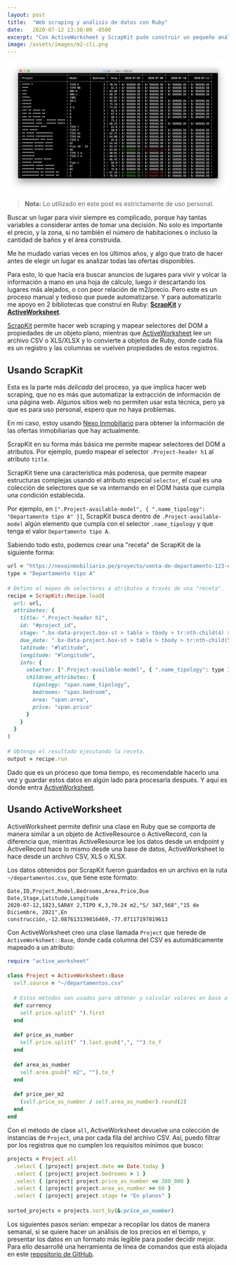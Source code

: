 ```yaml
---
layout: post
title:  "Web scraping y análisis de datos con Ruby"
date:   2020-07-12 13:30:00 -0500
excerpt: "Con ActiveWorksheet y ScrapKit pude construir un pequeño análisis de ofertas inmobiliarias en las últimas semanas"
image: /assets/images/m2-cli.png
---
```


![Web scraping y análisis de datos con Ruby](/assets/images/m2-cli.png)

> **Nota:** Lo utilizado en este post es estrictamente de uso personal.

Buscar un lugar para vivir siempre es complicado, porque hay tantas variables a considerar antes de tomar una decisión. No solo es importante el precio, y la zona, si no también el número de habitaciones o incluso la cantidad de baños y el área construida.

Me he mudado varias veces en los últimos años, y algo que trato de hacer antes de elegir un lugar es analizar todas las ofertas disponibles.

Para esto, lo que hacía era buscar anuncios de lugares para vivir y volcar la información a mano en una hoja de cálculo, luego ir descartando los lugares más alejados, o con peor relación de m2/precio. Pero este es un proceso manual y tedioso que puede automatizarse. Y para automatizarlo me apoyo en 2 bibliotecas que construí en Ruby: **[ScrapKit](https://hpneo.dev/scrap_kit)** y **[ActiveWorksheet](https://hpneo.dev/active_worksheet)**.

[ScrapKit](https://hpneo.dev/scrap_kit) permite hacer web scraping y mapear selectores del DOM a propiedades de un objeto plano, mientras que [ActiveWorksheet](https://hpneo.dev/active_worksheet) lee un archivo CSV o XLS/XLSX y lo convierte a objetos de Ruby, donde cada fila es un registro y las columnas se vuelven propiedades de estos registros.

## Usando ScrapKit

Esta es la parte más _delicada_ del proceso, ya que implica hacer web scraping, que no es más que automatizar la extracción de información de una página web. Algunos sitios web no permiten usar esta técnica, pero ya que es para uso personal, espero que no haya problemas.

En mi caso, estoy usando [Nexo Inmobiliario](http://nexoinmobiliario.pe/) para obtener la información de las ofertas inmobiliarias que hay actualmente.

ScrapKit en su forma más básica me permite mapear selectores del DOM a atributos. Por ejemplo, puedo mapear el selector `.Project-header h1` al atributo `title`.

ScrapKit tiene una característica más poderosa, que permite mapear estructuras complejas usando el atributo especial `selector`, el cual es una colección de selectores que se va internando en el DOM hasta que cumpla una condición establecida.

Por ejemplo, en `[".Project-available-model", { ".name_tipology": "Departamento tipo A" }]`, ScrapKit busca dentro de `.Project-available-model` algún elemento que cumpla con el selector `.name_tipology` y que tenga el valor `Departamento tipo A`.

Sabiendo todo esto, podemos crear una "receta" de ScrapKit de la siguiente forma:

```ruby
url = "https://nexoinmobiliario.pe/proyecto/venta-de-departamento-123-en-lima"
type = "Departamento tipo A"

# Defino el mapeo de selectores a atributos a través de una "receta".
recipe = ScrapKit::Recipe.load(
  url: url,
  attributes: {
    title: ".Project-header h1",
    id: "#project_id",
    stage: ".bx-data-project.box-st > table > tbody > tr:nth-child(4) > td:nth-child(2)",
    due_date: ".bx-data-project.box-st > table > tbody > tr:nth-child(5) > td:nth-child(2)",
    latitude: "#latitude",
    longitude: "#longitude",
    info: {
      selector: [".Project-available-model", { ".name_tipology": type }],
      children_attributes: {
        tipology: "span.name_tipology",
        bedrooms: "span.bedroom",
        area: "span.area",
        price: "span.price"
      }
    }
  }
)

# Obtengo el resultado ejecutando la receta.
output = recipe.run
```

Dado que es un proceso que toma tiempo, es recomendable hacerlo una vez y guardar estos datos en algún lado para procesarla después. Y aquí es donde entra [ActiveWorksheet](https://hpneo.dev/active_worksheet).

## Usando ActiveWorksheet

ActiveWorksheet permite definir una clase en Ruby que se comporta de manera similar a un objeto de ActiveResource o ActiveRecord, con la diferencia que, mientras ActiveResource lee los datos desde un endpoint y ActiveRecord hace lo mismo desde una base de datos, ActiveWorksheet lo hace desde un archivo CSV, XLS o XLSX.

Los datos obtenidos por ScrapKit fueron guardados en un archivo en la ruta `~/departamentos.csv`, que tiene este formato:

```csv
Date,ID,Project,Model,Bedrooms,Area,Price,Due Date,Stage,Latitude,Longitude
2020-07-12,1823,SARAY 2,TIPO K,3,70.24 m2,"S/ 347,568","15 de Diciembre, 2021",En construcción,-12.087613139816469,-77.07117197819613
```

Con ActiveWorksheet creo una clase llamada `Project` que herede de `ActiveWorksheet::Base`, donde cada columna del CSV es automáticamente mapeado a un atributo:

```ruby
require "active_worksheet"

class Project < ActiveWorksheet::Base
  self.source = "~/departamentos.csv"

  # Estos métodos son usados para obtener y calcular valores en base a lo que viene del archivo CSV.
  def currency
    self.price.split(" ").first
  end

  def price_as_number
    self.price.split(" ").last.gsub(",", "").to_f
  end

  def area_as_number
    self.area.gsub(" m2", "").to_f
  end

  def price_per_m2
    (self.price_as_number / self.area_as_number).round(2)
  end
end
```

Con el método de clase `all`, ActiveWorksheet devuelve una colección de instancias de `Project`, una por cada fila del archivo CSV. Así, puedo filtrar por los registros que no cumplen los requisitos mínimos que busco:

```ruby
projects = Project.all
  .select { |project| project.date == Date.today }
  .select { |project| project.bedrooms > 1 }
  .select { |project| project.price_as_number <= 380_000 }
  .select { |project| project.area_as_number >= 60 }
  .select { |project| project.stage != "En planos" }

sorted_projects = projects.sort_by(&:price_as_number)
```

Los siguientes pasos serían: empezar a recopilar los datos de manera semanal, si se quiere hacer un análisis de los precios en el tiempo, y presentar los datos en un formato más legible para poder decidir mejor. Para ello desarrollé una herramienta de línea de comandos que está alojada en este [repositorio de GitHub](https://github.com/hpneo/m2).
